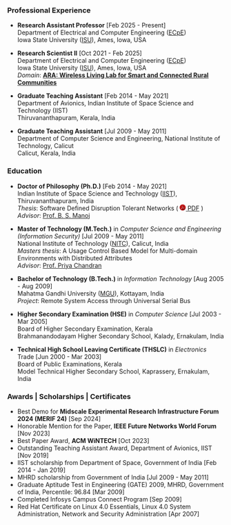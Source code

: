 ### Professional Experience

* **Research Assistant Professor** [Feb 2025 - Present]  
  Department of Electrical and Computer Engineering ([ECpE](https://www.ece.iastate.edu/))  
  Iowa State University ([ISU](https://www.iastate.edu/)), Ames, Iowa, USA

* **Research Scientist II** [Oct 2021 - Feb 2025]  
  Department of Electrical and Computer Engineering ([ECpE](https://www.ece.iastate.edu/))  
  Iowa State University ([ISU](https://www.iastate.edu/)), Ames, Iowa, USA  
  *Domain*: [**<u>ARA: Wireless Living Lab for Smart and Connected Rural
Communities</u>**](https://arawireless.org/)

* **Graduate Teaching Assistant** [Feb 2014 - May 2021]  
  Department of Avionics, Indian Institute of Space Science and Technology (IIST)  
  Thiruvananthapuram, Kerala, India

* **Graduate Teaching Assistant** [Jul 2009 - May 2011]  
  Department of Computer Science and Engineering, National Institute of Technology, Calicut  
  Calicut, Kerala, India


### Education
* **Doctor of Philosophy (Ph.D.)** [Feb 2014 - May 2021]<br>
  Indian Institute of Space Science and Technology
  ([IIST](https://www.iist.ac.in)), Thiruvananthapuram, India  
  *Thesis*: Software Defined Disruption Tolerant Networks
  ( [<img src="images/pdf.png" height=14>
  PDF](uploads/2021/PhD_Thesis_Sarath_Babu.pdf) )  
  *Advisor*: [Prof. B. S. Manoj](https://www.iist.ac.in/avionics/bsmanoj)  


* **Master of Technology (M.Tech.)** in *Computer Science and Engineering (Information Security)* [Jul 2009 - May 2011]  
  National Institute of Technology ([NITC](http://nitc.ac.in)), Calicut,
  India  
  *Masters thesis*: A Usage Control Based Model for Multi-domain Environments with Distributed Attributes  
  *Advisor*: [Prof. Priya Chandran](http://people.cse.nitc.ac.in/priya/)  

* **Bachelor of Technology (B.Tech.)** in *Information Technology* [Aug 2005 - Aug 2009]  
  Mahatma Gandhi University ([MGU](http://www.mguniversity.edu)), Kottayam,
  India  
  *Project*: Remote System Access through Universal Serial Bus

* **Higher Secondary Examination (HSE)** in *Computer Science* [Jul 2003 -
  Mar 2005]  
  Board of Higher Secondary Examination, Kerala  
  Brahmanandodayam Higher Secondary School, Kalady, Ernakulam, India
  
* **Technical High School Leaving Certificate (THSLC)** in
  *Electronics* Trade
  [Jun 2000 - Mar 2003]  
  Board of Public Examinations, Kerala  
  Model Technical Higher Secondary School, Kaprassery, Ernakulam, India
  

### Awards | Scholarships | Certificates
* Best Demo for **Midscale Experimental Research Infrastructure Forum
  2024 (MERIF 24)** [Sep 2024]
* Honorable Mention for the Paper, **IEEE Future Networks World Forum**
  [Nov 2023]
* Best Paper Award, **ACM WiNTECH** [Oct 2023]
* Outstanding Teaching Assistant Award, Department of Avionics, IIST [Nov
  2019]
* IIST scholarship from Department of Space, Government of India [Feb 2014 -
Jan 2019]
* MHRD scholarship from Government of India [Jul 2009 - May 2011]
* Graduate Aptitude Test in Engineering (GATE) 2009, MHRD, Government of
India, Percentile: 96.84 [Mar 2009]
* Completed Infosys Campus Connect Program [Sep 2009]
* Red Hat Certificate on Linux 4.0 Essentials, Linux 4.0 System Administration, Network and Security Administration  [Apr 2007]
